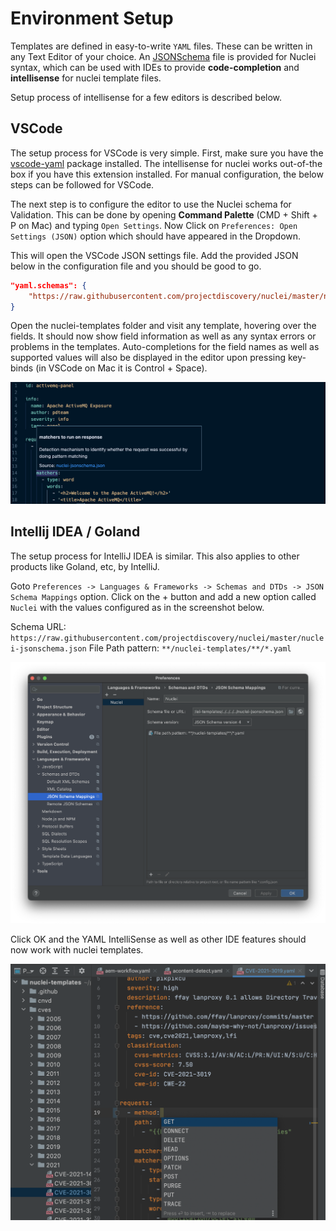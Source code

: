 # Environment Setup

Templates are defined in easy-to-write `YAML` files. These can be written in any Text Editor of your choice. An [JSONSchema](https://github.com/projectdiscovery/nuclei/blob/master/nuclei-jsonschema.json) file is provided for Nuclei syntax, which can be used with IDEs to provide **code-completion** and **intellisense** for nuclei template files.

Setup process of intellisense for a few editors is described below.

## VSCode

The setup process for VSCode is very simple. First, make sure you have the [vscode-yaml](https://marketplace.visualstudio.com/items?itemName=redhat.vscode-yaml) package installed. The intellisense for nuclei works out-of-the box if you have this extension installed. For manual configuration, the below steps can be followed for VSCode.

The next step is to configure the editor to use the Nuclei schema for Validation. This can be done by opening **Command Palette** (CMD + Shift + P on Mac) and typing `Open Settings`. Now Click on `Preferences: Open Settings (JSON)` option which should have appeared in the Dropdown.

This will open the VSCode JSON settings file. Add the provided JSON below in the configuration file and you should be good to go.

```json
"yaml.schemas": {
    "https://raw.githubusercontent.com/projectdiscovery/nuclei/master/nuclei-jsonschema.json": "**/nuclei-templates/**/*.yaml"
}
```

Open the nuclei-templates folder and visit any template, hovering over the fields. It should now show field information as well as any syntax errors or problems in the templates. Auto-completions for the field names as well as supported values will also be displayed in the editor upon pressing key-binds (in VSCode on Mac it is Control + Space).

![VSCode YAML Integration](../images/vscode-yaml.png)

## Intellij IDEA / Goland


The setup process for IntelliJ IDEA is similar. This also applies to other products like Goland, etc, by IntelliJ. 

Goto `Preferences -> Languages & Frameworks -> Schemas and DTDs -> JSON Schema Mappings` option.  Click on the + button and add a new option called `Nuclei` with the values configured as in the screenshot below.

Schema URL: `https://raw.githubusercontent.com/projectdiscovery/nuclei/master/nuclei-jsonschema.json`
File Path pattern: `**/nuclei-templates/**/*.yaml`

![IntelliJ Settings](../images/intellij-yaml.png)

Click OK and the YAML IntelliSense as well as other IDE features should now work with nuclei templates.

![IntelliJ YAML Integration](../images/intellij-yaml-intellisense.png)